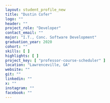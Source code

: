 ```yaml
---
layout: student_profile_new
title: "Dustin Cofer"
logo: ""
header: ""
project_role: "Developer"
contact_email: ""
major: "I.T., Conc. Software Development"
graduation_year: 2020
cohort: ""
skills: [ ]
highlights: [ ]
project_key: [ "professor-course-scheduler" ]
location: "Lawrenceville, GA"
website: ""
git: ""
linkedin: ""
x: ""
instagram: ""
facebook: ""
---
```

